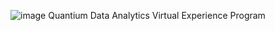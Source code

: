 ![image](https://github.com/user-attachments/assets/d14934a7-ef35-47d3-a0ed-cc389cb7997a)
Quantium Data Analytics Virtual Experience Program
